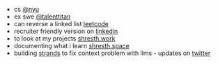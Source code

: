 - cs [@nyu](https://www.nyu.edu/)  
- ex swe [@talenttitan](https://talenttitan.com)
- can reverse a linked list [leetcode](https://leetcode.com/shresthkapoor7/)
- recruiter friendly version on [linkedin](https://www.linkedin.com/in/shresth-kapoor-7skp/)
- to look at my projects [shresth.work](https://www.shresth.work/)
- documenting what i learn [shresth.space](https://www.shresth.space/)
- building [strands](https://strandschat.com) to fix context problem with llms - updates on [twitter](https://x.com/shresthkapoor7)
